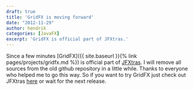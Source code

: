 ```yaml
---
draft: true
title: 'GridFX is moving forward'
date: "2012-11-29"
author: hendrik
categories: [JavaFX]
excerpt: 'GridFX is official part of JFXtras.'
---
```

Since a few minutes [GridFX]({{ site.baseurl }}{% link pages/projects/gridfx.md %}) is official part of [JFXtras](http://jfxtras.org). I will remove all sources from the old github repository in a little while. Thanks to everyone who helped me to go this way. So if you want to try GridFX just check out JFXtras [here](https://github.com/JFXtras/jfxtras-labs) or wait for the next release.
